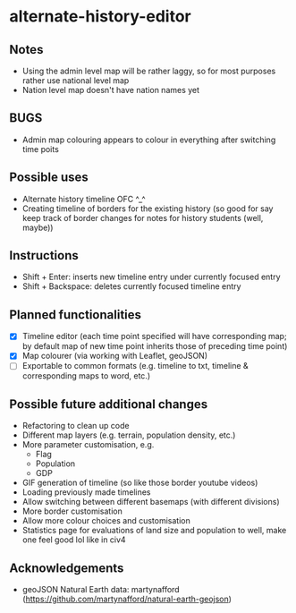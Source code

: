 # alternate-history-editor

## Notes
- Using the admin level map will be rather laggy, so for most purposes rather use national level map
- Nation level map doesn't have nation names yet

## BUGS
- Admin map colouring appears to colour in everything after switching time poits

## Possible uses
- Alternate history timeline OFC ^_^
- Creating timeline of borders for the existing history (so good for say keep track of border changes for notes for history students (well, maybe))

## Instructions
- Shift + Enter: inserts new timeline entry under currently focused entry
- Shift + Backspace: deletes currently focused timeline entry

## Planned functionalities
- [x] Timeline editor (each time point specified will have corresponding map; by default map of new time point inherits those of preceding time point)
- [x] Map colourer (via working with Leaflet, geoJSON)
- [ ] Exportable to common formats (e.g. timeline to txt, timeline & corresponding maps to word, etc.)

## Possible future additional changes
- Refactoring to clean up code
- Different map layers (e.g. terrain, population density, etc.)
- More parameter customisation, e.g.
  - Flag
  - Population
  - GDP
- GIF generation of timeline (so like those border youtube videos)
- Loading previously made timelines
- Allow switching between different basemaps (with different divisions)
- More border customisation
- Allow more colour choices and customisation
- Statistics page for evaluations of land size and population to well, make one feel good lol like in civ4

## Acknowledgements
- geoJSON Natural Earth data: martynafford (https://github.com/martynafford/natural-earth-geojson)